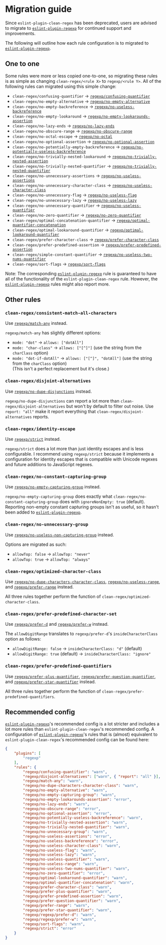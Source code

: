 # Migration guide

Since `eslint-plugin-clean-regex` has been deprecated, users are advised to migrate to [`eslint-plugin-regexp`] for continued support and improvements.

The following will outline how each rule configuration is to migrated to [`eslint-plugin-regexp`].


## One to one

Some rules were more or less copied one-to-one, so migrating these rules is as simple as changing `clean-regex/<rule X>` to `regexp/<rule Y>`. All of the following rules can migrated using this simple change:

- `clean-regex/confusing-quantifier` -> [`regexp/confusing-quantifier`](https://ota-meshi.github.io/eslint-plugin-regexp/rules/confusing-quantifier.html)
- `clean-regex/no-empty-alternative` -> [`regexp/no-empty-alternative`](https://ota-meshi.github.io/eslint-plugin-regexp/rules/no-empty-alternative.html)
- `clean-regex/no-empty-backreference` -> [`regexp/no-useless-backreference`](https://ota-meshi.github.io/eslint-plugin-regexp/rules/no-useless-backreference.html)
- `clean-regex/no-empty-lookaround` -> [`regexp/no-empty-lookarounds-assertion`](https://ota-meshi.github.io/eslint-plugin-regexp/rules/no-empty-lookarounds-assertion.html)
- `clean-regex/no-lazy-ends` -> [`regexp/no-lazy-ends`](https://ota-meshi.github.io/eslint-plugin-regexp/rules/no-lazy-ends.html)
- `clean-regex/no-obscure-range` -> [`regexp/no-obscure-range`](https://ota-meshi.github.io/eslint-plugin-regexp/rules/no-obscure-range.html)
- `clean-regex/no-octal-escape` -> [`regexp/no-octal`](https://ota-meshi.github.io/eslint-plugin-regexp/rules/no-octal.html)
- `clean-regex/no-optional-assertion` -> [`regexp/no-optional-assertion`](https://ota-meshi.github.io/eslint-plugin-regexp/rules/no-optional-assertion.html)
- `clean-regex/no-potentially-empty-backreference` -> [`regexp/no-potentially-useless-backreference`](https://ota-meshi.github.io/eslint-plugin-regexp/rules/no-potentially-useless-backreference.html)
- `clean-regex/no-trivially-nested-lookaround` -> [`regexp/no-trivially-nested-assertion`](https://ota-meshi.github.io/eslint-plugin-regexp/rules/no-trivially-nested-assertion.html)
- `clean-regex/no-trivially-nested-quantifier` -> [`regexp/no-trivially-nested-quantifier`](https://ota-meshi.github.io/eslint-plugin-regexp/rules/no-trivially-nested-quantifier.html)
- `clean-regex/no-unnecessary-assertions` -> [`regexp/no-useless-assertions`](https://ota-meshi.github.io/eslint-plugin-regexp/rules/no-useless-assertions.html)
- `clean-regex/no-unnecessary-character-class` -> [`regexp/no-useless-character-class`](https://ota-meshi.github.io/eslint-plugin-regexp/rules/no-useless-character-class.html)
- `clean-regex/no-unnecessary-flag` -> [`regexp/no-useless-flag`](https://ota-meshi.github.io/eslint-plugin-regexp/rules/no-useless-flag.html)
- `clean-regex/no-unnecessary-lazy` -> [`regexp/no-useless-lazy`](https://ota-meshi.github.io/eslint-plugin-regexp/rules/no-useless-lazy.html)
- `clean-regex/no-unnecessary-quantifier` -> [`regexp/no-useless-quantifier`](https://ota-meshi.github.io/eslint-plugin-regexp/rules/no-useless-quantifier.html)
- `clean-regex/no-zero-quantifier` -> [`regexp/no-zero-quantifier`](https://ota-meshi.github.io/eslint-plugin-regexp/rules/no-zero-quantifier.html)
- `clean-regex/optimal-concatenation-quantifier` -> [`regexp/optimal-quantifier-concatenation`](https://ota-meshi.github.io/eslint-plugin-regexp/rules/optimal-quantifier-concatenation.html)
- `clean-regex/optimal-lookaround-quantifier` -> [`regexp/optimal-lookaround-quantifier`](https://ota-meshi.github.io/eslint-plugin-regexp/rules/optimal-lookaround-quantifier.html)
- `clean-regex/prefer-character-class` -> [`regexp/prefer-character-class`](https://ota-meshi.github.io/eslint-plugin-regexp/rules/prefer-character-class.html)
- `clean-regex/prefer-predefined-assertion` -> [`regexp/prefer-predefined-assertion`](https://ota-meshi.github.io/eslint-plugin-regexp/rules/prefer-predefined-assertion.html)
- `clean-regex/simple-constant-quantifier` -> [`regexp/no-useless-two-nums-quantifier`](https://ota-meshi.github.io/eslint-plugin-regexp/rules/no-useless-two-nums-quantifier.html)
- `clean-regex/sort-flags` -> [`regexp/sort-flags`](https://ota-meshi.github.io/eslint-plugin-regexp/rules/sort-flags.html)

Note: The corresponding [`eslint-plugin-regexp`] rule is guaranteed to have all of the functionality of the `eslint-plugin-clean-regex` rule. However, the [`eslint-plugin-regexp`] rules might also report more.


## Other rules

### `clean-regex/consistent-match-all-characters`

Use [`regexp/match-any`](https://ota-meshi.github.io/eslint-plugin-regexp/rules/match-any.html) instead.

`regexp/match-any` has slightly different options:

- `mode: "dot"` -> `allows: ["dotAll"]`
- `mode: "char-class"` -> `allows: ["[^]"]` (use the string from the `charClass` option)
- `mode: "dot-if-dotAll"` -> `allows: ["[^]", "dotAll"]` (use the string from the `charClass` option) <br>
    (This isn't a perfect replacement but it's close.)

### `clean-regex/disjoint-alternatives`

Use [`regexp/no-dupe-disjunctions`](https://ota-meshi.github.io/eslint-plugin-regexp/rules/no-dupe-disjunctions.html) instead.

`regexp/no-dupe-disjunctions` can report a lot more than `clean-regex/disjoint-alternatives` but won't by default to filter out noise. Use `report: "all"` make it report everything that `clean-regex/disjoint-alternatives` reports.

### `clean-regex/identity-escape`

Use [`regexp/strict`](https://ota-meshi.github.io/eslint-plugin-regexp/rules/strict.html) instead.

`regexp/strict` does a lot more than just identity escapes and is less configurable. I recommend using `regexp/strict` because it implements a configuration for identity escapes that is compatible with Unicode regexes and future additions to JavaScript regexes.

### `clean-regex/no-constant-capturing-group`

Use [`regexp/no-empty-capturing-group`](https://ota-meshi.github.io/eslint-plugin-regexp/rules/no-empty-capturing-group.html) instead.

`regexp/no-empty-capturing-group` does exactly what `clean-regex/no-constant-capturing-group` does with `ignoreNonEmpty: true` (default). Reporting non-empty constant capturing groups isn't as useful, so it hasn't been added to [`eslint-plugin-regexp`].

### `clean-regex/no-unnecessary-group`

Use [`regexp/no-useless-non-capturing-group`](https://ota-meshi.github.io/eslint-plugin-regexp/rules/no-useless-non-capturing-group.html) instead.

Options are migrated as such:

- `allowTop: false` -> `allowTop: "never"`
- `allowTop: true` -> `allowTop: "always"`

### `clean-regex/optimized-character-class`

Use [`regexp/no-dupe-characters-character-class`](https://ota-meshi.github.io/eslint-plugin-regexp/rules/no-dupe-characters-character-class.html), [`regexp/no-useless-range`](https://ota-meshi.github.io/eslint-plugin-regexp/rules/no-useless-range.html), and [`regexp/prefer-range`](https://ota-meshi.github.io/eslint-plugin-regexp/rules/prefer-range.html) instead.

All three rules together perform the function of `clean-regex/optimized-character-class`.

### `clean-regex/prefer-predefined-character-set`

Use [`regexp/prefer-d`](https://ota-meshi.github.io/eslint-plugin-regexp/rules/prefer-d.html) and [`regexp/prefer-w`](https://ota-meshi.github.io/eslint-plugin-regexp/rules/prefer-w.html) instead.

The `allowDigitRange` translates to `regexp/prefer-d`'s `insideCharacterClass` option as follows:

- `allowDigitRange: false` -> `insideCharacterClass: "d"` (default)
- `allowDigitRange: true` (default) -> `insideCharacterClass: "ignore"`

### `clean-regex/prefer-predefined-quantifiers`

Use [`regexp/prefer-plus-quantifier`](https://ota-meshi.github.io/eslint-plugin-regexp/rules/prefer-plus-quantifier.html), [`regexp/prefer-question-quantifier`](https://ota-meshi.github.io/eslint-plugin-regexp/rules/prefer-question-quantifier.html), and [`regexp/prefer-star-quantifier`](https://ota-meshi.github.io/eslint-plugin-regexp/rules/prefer-star-quantifier.html) instead.

All three rules together perform the function of `clean-regex/prefer-predefined-quantifiers`.


## Recommended config

[`eslint-plugin-regexp`]'s recommended config is a lot stricter and includes a lot more rules than `eslint-plugin-clean-regex`'s recommended config. A configuration of [`eslint-plugin-regexp`]'s rules that is (almost) equivalent to `eslint-plugin-clean-regex`'s recommended config can be found here:

```json
{
    "plugins": [
        "regexp"
    ],
    "rules": {
        "regexp/confusing-quantifier": "warn",
        "regexp/disjoint-alternatives": ["warn", { "report": "all" }],
        "regexp/match-any": "warn",
        "regexp/no-dupe-characters-character-class": "warn",
        "regexp/no-empty-alternative": "warn",
        "regexp/no-empty-capturing-group": "warn",
        "regexp/no-empty-lookarounds-assertion": "error",
        "regexp/no-lazy-ends": "warn",
        "regexp/no-obscure-range": "error",
        "regexp/no-optional-assertion": "error",
        "regexp/no-potentially-useless-backreference": "warn",
        "regexp/no-trivially-nested-assertion": "warn",
        "regexp/no-trivially-nested-quantifier": "warn",
        "regexp/no-unnecessary-group": "warn",
        "regexp/no-useless-assertions": "error",
        "regexp/no-useless-backreference": "error",
        "regexp/no-useless-character-class": "warn",
        "regexp/no-useless-flag": "warn",
        "regexp/no-useless-lazy": "warn",
        "regexp/no-useless-quantifier": "warn",
        "regexp/no-useless-range": "warn",
        "regexp/no-useless-two-nums-quantifier": "warn",
        "regexp/no-zero-quantifier": "error",
        "regexp/optimal-lookaround-quantifier": "warn",
        "regexp/optimal-quantifier-concatenation": "warn",
        "regexp/prefer-character-class": "warn",
        "regexp/prefer-plus-quantifier": "warn",
        "regexp/prefer-predefined-assertion": "warn",
        "regexp/prefer-question-quantifier": "warn",
        "regexp/prefer-range": "warn",
        "regexp/prefer-star-quantifier": "warn",
        "regexp/regexp/prefer-d": "warn",
        "regexp/regexp/prefer-w": "warn",
        "regexp/sort-flags": "warn",
        "regexp/strict": "error"
    }
}
```


[`eslint-plugin-regexp`]: https://github.com/ota-meshi/eslint-plugin-regexp
